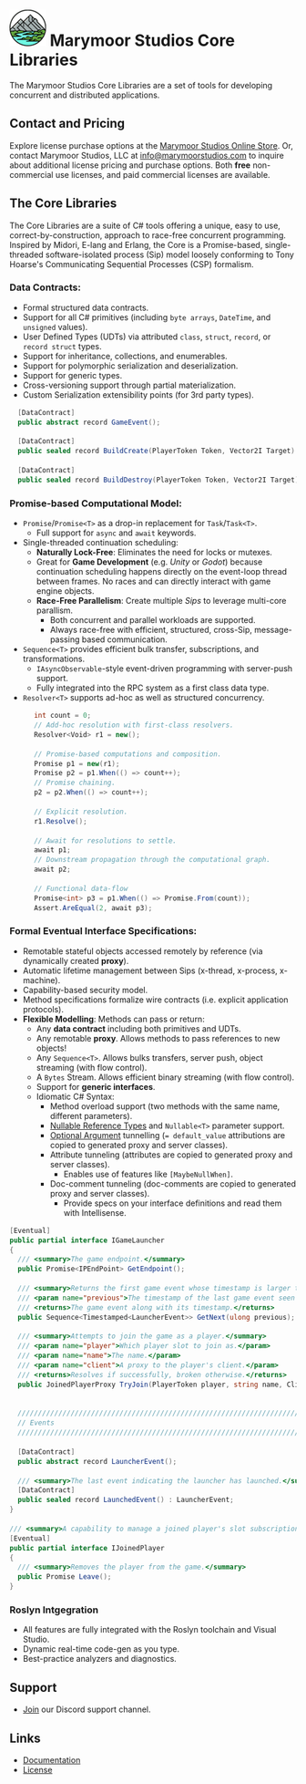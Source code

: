 # ![Logo][logo] Marymoor Studios Core Libraries 

The Marymoor Studios Core Libraries are a set of tools for developing concurrent and distributed applications.

## Contact and Pricing
Explore license purchase options at the [Marymoor Studios Online Store][store]. Or, contact Marymoor Studios, LLC at 
info@marymoorstudios.com to inquire about additional license pricing and purchase options.  Both **free** non-commercial
use licenses, and paid commercial licenses are available.

## The Core Libraries
The Core Libraries are a suite of C# tools offering a unique, easy to use, correct-by-construction, approach to
race-free concurrent programming.  Inspired by Midori, E-lang and Erlang, the Core is a Promise-based, single-threaded 
software-isolated process (Sip) model loosely conforming to Tony Hoarse's Communicating Sequential Processes (CSP)
formalism.

### Data Contracts:
* Formal structured data contracts.
* Support for all C# primitives (including `byte arrays`, `DateTime`, and `unsigned` values).
* User Defined Types (UDTs) via attributed `class`, `struct`, `record`, or `record struct` types.
* Support for inheritance, collections, and enumerables.
* Support for polymorphic serialization and deserialization.
* Support for generic types.
* Cross-versioning support through partial materialization.
* Custom Serialization extensibility points (for 3rd party types).

```cs
  [DataContract]
  public abstract record GameEvent();

  [DataContract]
  public sealed record BuildCreate(PlayerToken Token, Vector2I Target) : GameEvent;

  [DataContract]
  public sealed record BuildDestroy(PlayerToken Token, Vector2I Target) : GameEvent;
```

### Promise-based Computational Model:
* `Promise`/`Promise<T>` as a drop-in replacement for `Task`/`Task<T>`.
  * Full support for `async` and `await` keywords.
* Single-threaded continuation scheduling:
  * **Naturally Lock-Free**: Eliminates the need for locks or mutexes.
  * Great for **Game Development** (e.g. _Unity_ or _Godot_) because continuation scheduling happens directly on the
    event-loop thread between frames.  No races and can directly interact with game engine objects.
  * **Race-Free Parallelism**: Create multiple _Sips_ to leverage multi-core parallism.
    * Both concurrent and parallel workloads are supported. 
    * Always race-free with efficient, structured, cross-Sip, message-passing based communication.
* `Sequence<T>` provides efficient bulk transfer, subscriptions, and transformations.
  * `IAsyncObservable`-style event-driven programming with server-push support.
  * Fully integrated into the RPC system as a first class data type.
* `Resolver<T>` supports ad-hoc as well as structured concurrency.

```cs
      int count = 0;
      // Add-hoc resolution with first-class resolvers.
      Resolver<Void> r1 = new();

      // Promise-based computations and composition.
      Promise p1 = new(r1);
      Promise p2 = p1.When(() => count++);
      // Promise chaining.
      p2 = p2.When(() => count++);

      // Explicit resolution.
      r1.Resolve();

      // Await for resolutions to settle.
      await p1;
      // Downstream propagation through the computational graph.
      await p2;

      // Functional data-flow
      Promise<int> p3 = p1.When(() => Promise.From(count));
      Assert.AreEqual(2, await p3);
```

### Formal Eventual Interface Specifications:
* Remotable stateful objects accessed remotely by reference (via dynamically created **proxy**).
* Automatic lifetime management between Sips (x-thread, x-process, x-machine).
* Capability-based security model.
* Method specifications formalize wire contracts (i.e. explicit application protocols).
* **Flexible Modelling**: Methods can pass or return:
  * Any **data contract** including both primitives and UDTs.
  * Any remotable **proxy**.  Allows methods to pass references to new objects!
  * Any `Sequence<T>`.  Allows bulks transfers, server push, object streaming (with flow control).
  * A `Bytes` Stream.  Allows efficient binary streaming (with flow control).
  * Support for **generic interfaces**.
  * Idiomatic C# Syntax:
    * Method overload support (two methods with the same name, different parameters).
    * [Nullable Reference Types][nullable-references] and `Nullable<T>` parameter support.
    * [Optional Argument][optional-arguments] tunnelling (`= default_value` attributions are copied to generated proxy 
      and server classes).
    * Attribute tunneling (attributes are copied to generated proxy and server classes).
        * Enables use of features like `[MaybeNullWhen]`.
    * Doc-comment tunneling (doc-comments are copied to generated proxy and server classes).
        * Provide specs on your interface definitions and read them with Intellisense.

```cs
[Eventual]
public partial interface IGameLauncher
{
  /// <summary>The game endpoint.</summary>
  public Promise<IPEndPoint> GetEndpoint();

  /// <summary>Returns the first game event whose timestamp is larger than <paramref name="previous"/>.</summary>
  /// <param name="previous">The timestamp of the last game event seen by the caller.</param>
  /// <returns>The game event along with its timestamp.</returns>
  public Sequence<Timestamped<LauncherEvent>> GetNext(ulong previous);

  /// <summary>Attempts to join the game as a player.</summary>
  /// <param name="player">Which player slot to join as.</param>
  /// <param name="name">The name.</param>
  /// <param name="client">A proxy to the player's client.</param>
  /// <returns>Resolves if successfully, broken otherwise.</returns>
  public JoinedPlayerProxy TryJoin(PlayerToken player, string name, ClientLauncherProxy client);


  ////////////////////////////////////////////////////////////////////////////////////////////////////////////
  // Events
  ////////////////////////////////////////////////////////////////////////////////////////////////////////////

  [DataContract]
  public abstract record LauncherEvent();

  /// <summary>The last event indicating the launcher has launched.</summary>
  [DataContract]
  public sealed record LaunchedEvent() : LauncherEvent;
}

/// <summary>A capability to manage a joined player's slot subscription on an active launcher.</summary>
[Eventual]
public partial interface IJoinedPlayer
{
  /// <summary>Removes the player from the game.</summary>
  public Promise Leave();
}
```

### Roslyn Intgegration
* All features are fully integrated with the Roslyn toolchain and Visual Studio.
* Dynamic real-time code-gen as you type.
* Best-practice analyzers and diagnostics.

## Support
* [Join][discord] our Discord support channel.

## Links
* [Documentation](https://github.com/MarymoorStudios/Core)
* [License](https://github.com/MarymoorStudios/Core/blob/main/LICENSE.md)

[logo]: https://raw.githubusercontent.com/MarymoorStudios/Core/main/Images/Marymoor%20Studios%20Logo%20NM%2064x64.png
[store]: https://marymoorstudios.square.site/
[discord]: https://discord.gg/86fYrwUt
[nullable-references]: https://learn.microsoft.com/en-us/dotnet/csharp/nullable-references
[optional-arguments]: https://learn.microsoft.com/en-us/dotnet/csharp/programming-guide/classes-and-structs/named-and-optional-arguments#optional-arguments
